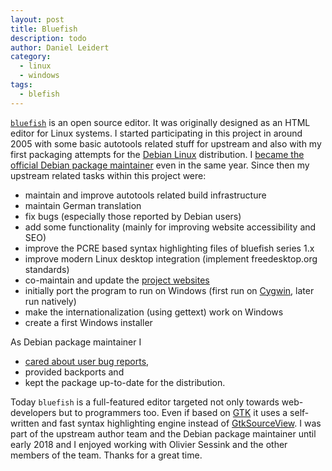 ```yaml
---
layout: post
title: Bluefish
description: todo
author: Daniel Leidert
category:
  - linux
  - windows
tags:
  - blefish
---
```


[`bluefish`](https://bluefish.openoffice.nl) is an open source editor. It was originally designed as an HTML editor for Linux systems. I started participating in this project in around 2005 with some basic autotools related stuff for upstream and also with my first packaging attempts for the [Debian Linux](https://www.debian.org/) distribution. I [became the official Debian package maintainer](https://bugs.debian.org/cgi-bin/bugreport.cgi?bug=322091#64) even in the <time datetime="2005-08-24">same year</time>. Since then my upstream related tasks within this project were:

* maintain and improve autotools related build infrastructure
* maintain German translation
* fix bugs (especially those reported by Debian users)
* add some functionality (mainly for improving website accessibility and SEO)
* improve the PCRE based syntax highlighting files of bluefish series 1.x
* improve modern Linux desktop integration (implement freedesktop.org standards)
* co-maintain and update the [project websites](http://bluefish.openoffice.nl)
* initially port the program to run on Windows (first run on [Cygwin](https://www.cygwin.com), later run natively)
* make the internationalization (using gettext) work on Windows
* create a first Windows installer

As Debian package maintainer I 

* [cared about user bug reports](https://bugs.debian.org/cgi-bin/pkgreport.cgi?archive=both;correspondent=daniel.leidert%40wgdd.de;correspondent=dleidert%40debian.org;src=bluefish),
* provided backports and
* kept the package up-to-date for the distribution.

Today `bluefish` is a full-featured editor targeted not only towards web-developers but to programmers too. Even if based on [GTK](https://www.gtk.org) it uses a self-written and fast syntax highlighting engine instead of [GtkSourceView](https://wiki.gnome.org/Projects/GtkSourceView). I was part of the upstream author team and the Debian package maintainer until <time datetime="2018-01-21">early 2018</time> and I enjoyed working with Olivier Sessink and the other members of the team. Thanks for a great time.
